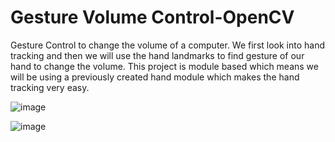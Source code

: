 # Gesture Volume Control-OpenCV
 Gesture Control to change the volume of a computer. We first look into hand tracking and then we will use the hand landmarks to find gesture of our hand to change the volume. This project is module based which means we will be using a previously created hand module which makes the hand tracking very easy.

![image](https://user-images.githubusercontent.com/60054130/124419060-6e3a5f80-dd7a-11eb-8bb8-76b910e84728.png)

![image](https://user-images.githubusercontent.com/60054130/124419134-91fda580-dd7a-11eb-92bc-ad3effd86a3b.png)
